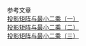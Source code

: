 <script type="text/javascript"
  src="http://cdn.mathjax.org/mathjax/latest/MathJax.js?config=TeX-AMS-MML_HTMLorMML">
</script>
参考文章  
[投影矩阵与最小二乘（一）](http://blog.csdn.net/a130098300/article/details/7661548)  
[投影矩阵与最小二乘（二）](http://blog.csdn.net/a130098300/article/details/7663850)  
[投影矩阵与最小二乘（三）](http://blog.csdn.net/a130098300/article/details/7664575)
